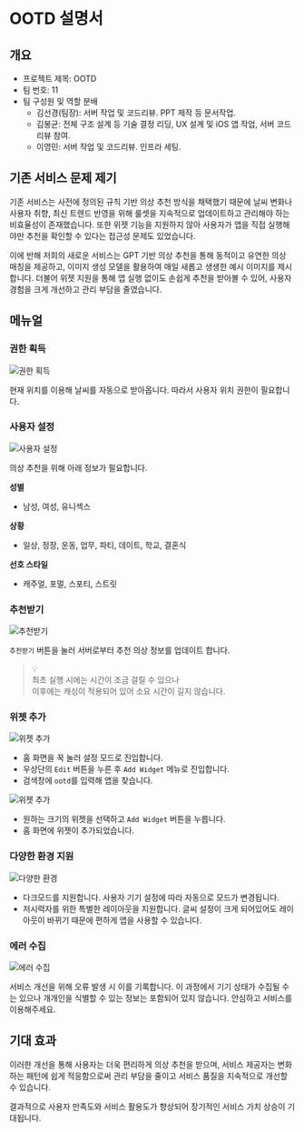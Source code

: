 # OOTD 설명서
## 개요
- 프로젝트 제목: OOTD
- 팀 번호: 11
- 팀 구성원 및 역할 분배
	- 김선경(팀장): 서버 작업 및 코드리뷰. PPT 제작 등 문서작업.
	- 김봉균: 전체 구조 설계 등 기술 결정 리딩, UX 설계 및 iOS 앱 작업, 서버 코드리뷰 참여.
	- 이영민: 서버 작업 및 코드리뷰. 인프라 세팅.


## 기존 서비스 문제 제기
기존 서비스는 사전에 정의된 규칙 기반 의상 추천 방식을 채택했기 때문에 날씨 변화나 사용자 취향, 최신 트렌드 반영을 위해 룰셋을 지속적으로 업데이트하고 관리해야 하는 비효율성이 존재했습니다. 또한 위젯 기능을 지원하지 않아 사용자가 앱을 직접 실행해야만 추천을 확인할 수 있다는 접근성 문제도 있었습니다.

이에 반해 저희의 새로운 서비스는 GPT 기반 의상 추천을 통해 동적이고 유연한 의상 매칭을 제공하고, 이미지 생성 모델을 활용하여 매일 새롭고 생생한 예시 이미지를 제시합니다. 더불어 위젯 지원을 통해 앱 실행 없이도 손쉽게 추천을 받아볼 수 있어, 사용자 경험을 크게 개선하고 관리 부담을 줄였습니다.


## 메뉴얼

### 권한 획득

![권한 획득](./img/Frame%201.png)

현재 위치를 이용해 날씨를 자동으로 받아옵니다. 따라서 사용자 위치 권한이 필요합니다.


### 사용자 설정

![사용자 설정](./img/Frame%202.png)

의상 추천을 위해 아래 정보가 필요합니다.

**성별**
- 남성, 여성, 유니섹스

**상황**
- 일상, 정장, 운동, 업무, 파티, 데이트, 학교, 결혼식

**선호 스타일**
- 캐주얼, 포멀, 스포티, 스트릿


### 추천받기

![추천받기](./img/Frame%203.png)

`추천받기` 버튼을 눌러 서버로부터 추천 의상 정보를 업데이트 합니다.


> 💡  
> 최초 실행 시에는 시간이 조금 걸릴 수 있으나  
> 이후에는 캐싱이 적용되어 있어 소요 시간이 길지 않습니다.


### 위젯 추가

![위젯 추가](./img/Frame%204.png)

- 홈 화면을 꾹 눌러 설정 모드로 진입합니다.
- 우상단의 `Edit` 버튼을 누른 후 `Add Widget` 메뉴로 진입합니다.
- 검색창에 `ootd`를 입력해 앱을 찾습니다.

![위젯 추가](./img/Frame%205.png)
- 원하는 크기의 위젯을 선택하고 `Add Widget` 버튼을 누릅니다.
- 홈 화면에 위젯이 추가되었습니다.


### 다양한 환경 지원

![다양한 환경](./img/Frame%206.png)

- 다크모드를 지원합니다. 사용자 기기 설정에 따라 자동으로 모드가 변경됩니다.
- 저시력자를 위한 특별한 레이아웃을 지원합니다. 글씨 설정이 크게 되어있어도 레이아웃이 바뀌기 때문에 편하게 앱을 사용할 수 있습니다.


### 에러 수집

![에러 수집](./img/Frame%207.png)

서비스 개선을 위해 오류 발생 시 이를 기록합니다. 이 과정에서 기기 상태가 수집될 수는 있으나 개개인을 식별할 수 있는 정보는 포함되어 있지 않습니다. 안심하고 서비스를 이용해주세요.


## 기대 효과
이러한 개선을 통해 사용자는 더욱 편리하게 의상 추천을 받으며, 서비스 제공자는 변화하는 패턴에 쉽게 적응함으로써 관리 부담을 줄이고 서비스 품질을 지속적으로 개선할 수 있습니다. 

결과적으로 사용자 만족도와 서비스 활용도가 향상되어 장기적인 서비스 가치 상승이 기대됩니다.